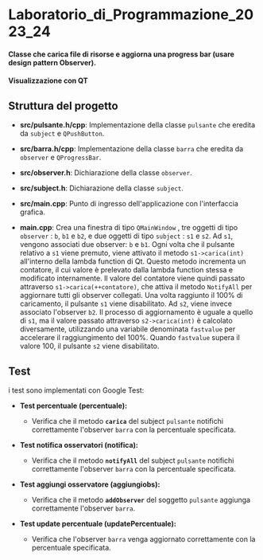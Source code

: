 # Laboratorio_di_Programmazione_2023_24
 
#### Classe che carica file di risorse e aggiorna una progress bar (usare design pattern Observer). 
#### Visualizzazione con QT

## Struttura del progetto

- **src/pulsante.h/cpp**: Implementazione della classe `pulsante` che eredita da `subject` e `QPushButton`.
- **src/barra.h/cpp**: Implementazione della classe `barra` che eredita da `observer` e `QProgressBar`.
- **src/observer.h**: Dichiarazione della classe `observer`.
- **src/subject.h**: Dichiarazione della classe `subject`.
- **src/main.cpp**: Punto di ingresso dell'applicazione con l'interfaccia grafica.
  
- **main.cpp**: Crea una finestra di tipo `QMainWindow` , tre oggetti di tipo `observer` : `b`, `b1` e `b2`, e due oggetti di tipo `subject` : `s1` e `s2`. Ad `s1`, vengono associati due observer: `b` e `b1`. Ogni volta che il pulsante relativo a `s1` viene premuto, viene attivato il metodo `s1->carica(int)` all'interno della lambda function di Qt. Questo metodo incrementa un contatore, il cui valore è prelevato dalla lambda function stessa e modificato internamente. Il valore del contatore viene quindi passato attraverso `s1->carica(++contatore)`, che attiva il metodo `NotifyAll` per aggiornare tutti gli observer collegati. Una volta raggiunto il 100% di caricamento, il pulsante `s1` viene disabilitato.
Ad `s2`, viene invece associato l'observer `b2`. Il processo di aggiornamento è uguale a quello di `s1`, ma il valore passato attraverso `s2->carica(int)` è calcolato diversamente, utilizzando una variabile denominata `fastvalue` per accelerare il raggiungimento del 100%. Quando `fastvalue` supera il valore 100, il pulsante `s2` viene disabilitato.


## Test

i test sono implementati con Google Test:

- **Test percentuale (percentuale):**
  - Verifica che il metodo **`carica`** del subject `pulsante` notifichi correttamente l'observer `barra` con la percentuale specificata.

- **Test notifica osservatori (notifica):**
  - Verifica che il metodo **`notifyAll`** del subject `pulsante` notifichi correttamente l'observer `barra` con la percentuale specificata.

- **Test aggiungi osservatore (aggiungiobs):**
  - Verifica che il metodo **`addObserver`** del soggetto `pulsante` aggiunga correttamente l'observer `barra`.

- **Test update percentuale (updatePercentuale):**
  - Verifica che l'observer `barra` venga aggiornato correttamente con la percentuale specificata.


